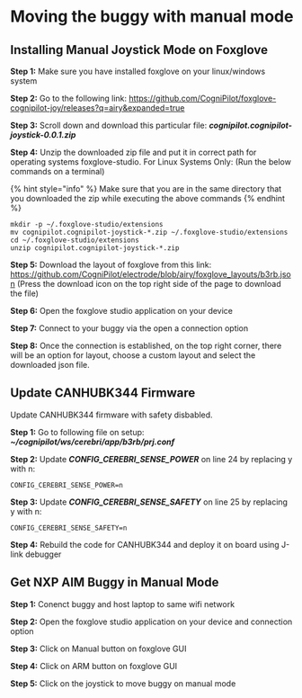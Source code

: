 # Moving the buggy with manual mode

## Installing Manual Joystick Mode on Foxglove

**Step 1:** Make sure you have installed foxglove on your linux/windows system

**Step 2:** Go to the following link:
	https://github.com/CogniPilot/foxglove-cognipilot-joy/releases?q=airy&expanded=true

**Step 3:** Scroll down and download this particular file: _**cognipilot.cognipilot-joystick-0.0.1.zip**_

**Step 4:** Unzip the downloaded zip file and put it in correct path for operating systems 	foxglove-studio. For Linux Systems Only: (Run the below commands on a terminal)

{% hint style="info" %}
Make sure that you are in the same directory that you downloaded the zip 	while executing the above commands
{% endhint %}

```
mkdir -p ~/.foxglove-studio/extensions 
mv cognipilot.cognipilot-joystick-*.zip ~/.foxglove-studio/extensions 
cd ~/.foxglove-studio/extensions 
unzip cognipilot.cognipilot-joystick-*.zip
```

**Step 5:** Download the layout of foxglove from this link:
	https://github.com/CogniPilot/electrode/blob/airy/foxglove_layouts/b3rb.json (Press the download icon on the top right side of the page to download the file)

**Step 6:** Open the foxglove studio application on your device

**Step 7:** Connect to your buggy via the open a connection option

**Step 8:** Once the connection is established, on the top right corner, there will be an 	option for layout, choose a custom layout and select the downloaded json file.

## Update CANHUBK344 Firmware 
Update CANHUBK344 firmware with safety disbabled.

**Step 1:** Go to following file on setup: **_~/cognipilot/ws/cerebri/app/b3rb/prj.conf_**

**Step 2:**  Update **_CONFIG_CEREBRI_SENSE_POWER_** on line 24 by replacing y with n:
```
CONFIG_CEREBRI_SENSE_POWER=n
```

**Step 3:**  Update **_CONFIG_CEREBRI_SENSE_SAFETY_** on line 25 by replacing y with n:
```
CONFIG_CEREBRI_SENSE_SAFETY=n
```

**Step 4:**  Rebuild the code for CANHUBK344 and deploy it on board using J-link debugger

## Get  NXP AIM Buggy in Manual Mode

**Step 1:** Conenct buggy and host laptop to same wifi network

**Step 2:** Open the foxglove studio application on your device and connection option

**Step 3:**  Click on Manual button on foxglove GUI

**Step 4:**  Click on ARM button on foxglove GUI

**Step 5:**  Click on the joystick to move buggy on manual mode

